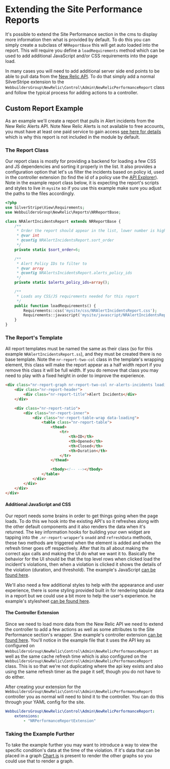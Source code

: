 Extending the Site Performance Reports
=================
It's possible to extend the Site Performance section in the cms to display more information then what is provided by default. To do this you can simply create a subclass of ``NRReportBase`` this will get auto loaded into the report. This will require you define a ``loadRequirements`` method which can be used to add additional JavaScript and/or CSS requirements into the page load.

In many cases you will need to add additional server side end points to be able to pull data from the [New Relic API](https://docs.newrelic.com/docs/apis/rest-api-v2). To do that simply add a normal SilverStripe extension to the ``WebbuildersGroup\NewRelic\Control\Admin\NewRelicPerformanceReport`` class and follow the typical process for adding actions to a controller.


## Custom Report Example
As an example we'll create a report that pulls in Alert incidents from the New Relic Alerts API. Note New Relic Alerts is not available to free accounts, you must have at least one paid service to gain access [see here for details](https://newrelic.com/alerts) which is why this report is not included in the module by default.

### The Report Class
Our report class is mostly for providing a backend for loading a few CSS and JS dependencies and sorting it properly in the list. It also provides a configuration option that let's us filter the incidents based on policy id, used in the controller extension (to find the id of a policy use the [API Explorer](https://rpm.newrelic.com/api/explore/alerts_policies/list)). Note in the example report class below, it is expecting the report's scripts and styles to live in ``mysite`` so if you use this example make sure you adjust the paths to the files accordingly.

```php
<?php
use SilverStripe\View\Requirements;
use WebbuildersGroup\NewRelic\Reports\NRReportBase;

class NRAlertIncidentsReport extends NRReportBase {
    /**
     * Order the report should appear in the list, lower number is higher on the page
     * @var int
     * @config NRAlertIncidentsReport.sort_order
     */
    private static $sort_order=6;

    /**
     * Alert Policy IDs to filter to
     * @var array
     * @config NRAlertsIncidentsReport.alerts_policy_ids
     */
    private static $alerts_policy_ids=array();

    /**
     * Loads any CSS/JS requirements needed for this report
     */
    public function loadRequirements() {
        Requirements::css('mysite/css/NRAlertIncidentsReport.css');
        Requirements::javascript('mysite/javascript/NRAlertIncidentsReport.js');
    }
}
```

### The Report's Template
All report templates must be named the same as their class (so for this example ``NRAlertIncidentsReport.ss``), and they must be created there is no base template. Note the ``nr-report-two-col`` class in the template's wrapping element, this class will make the report appear as a half width report if you remove this class it will be full width. If you do remove that class you may need to play with a fixed height in order to improve the experience.

```html
<div class="nr-report-graph nr-report-two-col nr-alerts-incidents loading">
    <div class="nr-report-header">
        <div class="nr-report-title">Alert Incidents</div>
    </div>

    <div class="nr-report-ratio">
        <div class="nr-report-inner">
            <div class="nr-report-table-wrap data-loading">
                <table class="nr-report-table">
                    <thead>
                        <tr>
                            <th>ID</th>
                            <th>Opened</th>
                            <th>Closed</th>
                            <th>Duration</th>
                        </tr>
                    </thead>

                    <tbody><!-- --></tbody>
                </table>
            </div>
        </div>
    </div>
</div>
```

#### Additional JavaScript and CSS
Our report needs some brains in order to get things going when the page loads. To do this we hook into the existing API's so it refreshes along with the other default components and it also renders the data when it's returned. The key information hooks for building your own widget are tapping into the ``.nr-report-wrapper``'s ``onadd`` and ``refreshData`` methods, these two methods are triggered when the element is added and when the refresh timer goes off respectively. After that its all about making the correct ajax calls and making the UI do what we want it to. Basically the behavior for the UI should be that the top level rows when clicked load the incident's violations, then when a violation is clicked it shows the details of the violation (duration, and threshold). The example's JavaScript [can be found here](_files/NRAlertIncidentsReport.js).

We'll also need a few additional styles to help with the appearance and user experience, there is some styling provided built in for rendering tabular data in a report but we could use a bit more to help the user's experience. he example's stylesheet [can be found here](_files/NRAlertIncidentsReport.css).


#### The Controller Extension
Since we need to load more data from the New Relic API we need to extend the controller to add a few actions as well as some attributes to the Site Performance section's wrapper. She example's controller extension [can be found here](_files/NRPerformanceReportExtension.php). You'll notice in the example file that it uses the API key as configured on ``WebbuildersGroup\NewRelic\Control\Admin\NewRelicPerformanceReport`` as well as the same cache refresh time which is also configured on the ``WebbuildersGroup\NewRelic\Control\Admin\NewRelicPerformanceReport`` class. This is so that we're not duplicating where the api key exists and also using the same refresh timer as the page it self, though you do not have to do either.

After creating your extension for the ``WebbuildersGroup\NewRelic\Control\Admin\NewRelicPerformanceReport`` controller you as normal will need to bind it to the controller. You can do this through your YAML config for the site.

```yml
WebbuildersGroup\NewRelic\Control\Admin\NewRelicPerformanceReport:
    extensions:
        - "NRPerformanceReportExtension"
```


### Taking the Example Further
To take the example further you may want to introduce a way to view the specific condition's data at the time of the violation. If it's data that can be placed in a graph [Chart.js](https://github.com/chartjs/Chart.js) is present to render the other graphs so you could use that to render a graph.
